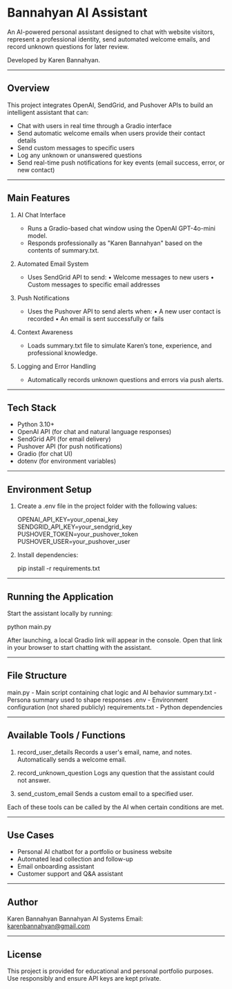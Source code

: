 Bannahyan AI Assistant
======================

An AI-powered personal assistant designed to chat with website visitors, represent a professional identity,
send automated welcome emails, and record unknown questions for later review.

Developed by Karen Bannahyan.


------------------------------------------------------------
Overview
------------------------------------------------------------

This project integrates OpenAI, SendGrid, and Pushover APIs to build an intelligent assistant
that can:

- Chat with users in real time through a Gradio interface
- Send automatic welcome emails when users provide their contact details
- Send custom messages to specific users
- Log any unknown or unanswered questions
- Send real-time push notifications for key events (email success, error, or new contact)


------------------------------------------------------------
Main Features
------------------------------------------------------------

1. AI Chat Interface
   - Runs a Gradio-based chat window using the OpenAI GPT-4o-mini model.
   - Responds professionally as "Karen Bannahyan" based on the contents of summary.txt.

2. Automated Email System
   - Uses SendGrid API to send:
     • Welcome messages to new users
     • Custom messages to specific email addresses

3. Push Notifications
   - Uses the Pushover API to send alerts when:
     • A new user contact is recorded
     • An email is sent successfully or fails

4. Context Awareness
   - Loads summary.txt file to simulate Karen’s tone, experience, and professional knowledge.

5. Logging and Error Handling
   - Automatically records unknown questions and errors via push alerts.


------------------------------------------------------------
Tech Stack
------------------------------------------------------------

- Python 3.10+
- OpenAI API (for chat and natural language responses)
- SendGrid API (for email delivery)
- Pushover API (for push notifications)
- Gradio (for chat UI)
- dotenv (for environment variables)


------------------------------------------------------------
Environment Setup
------------------------------------------------------------

1. Create a .env file in the project folder with the following values:

   OPENAI_API_KEY=your_openai_key
   SENDGRID_API_KEY=your_sendgrid_key
   PUSHOVER_TOKEN=your_pushover_token
   PUSHOVER_USER=your_pushover_user

2. Install dependencies:

   pip install -r requirements.txt


------------------------------------------------------------
Running the Application
------------------------------------------------------------

Start the assistant locally by running:

   python main.py

After launching, a local Gradio link will appear in the console.
Open that link in your browser to start chatting with the assistant.


------------------------------------------------------------
File Structure
------------------------------------------------------------

main.py          - Main script containing chat logic and AI behavior
summary.txt      - Persona summary used to shape responses
.env              - Environment configuration (not shared publicly)
requirements.txt - Python dependencies


------------------------------------------------------------
Available Tools / Functions
------------------------------------------------------------

1. record_user_details
   Records a user's email, name, and notes.
   Automatically sends a welcome email.

2. record_unknown_question
   Logs any question that the assistant could not answer.

3. send_custom_email
   Sends a custom email to a specified user.

Each of these tools can be called by the AI when certain conditions are met.


------------------------------------------------------------
Use Cases
------------------------------------------------------------

- Personal AI chatbot for a portfolio or business website
- Automated lead collection and follow-up
- Email onboarding assistant
- Customer support and Q&A assistant


------------------------------------------------------------
Author
------------------------------------------------------------

Karen Bannahyan
Bannahyan AI Systems
Email: karenbannahyan@gmail.com


------------------------------------------------------------
License
------------------------------------------------------------

This project is provided for educational and personal portfolio purposes.
Use responsibly and ensure API keys are kept private.
